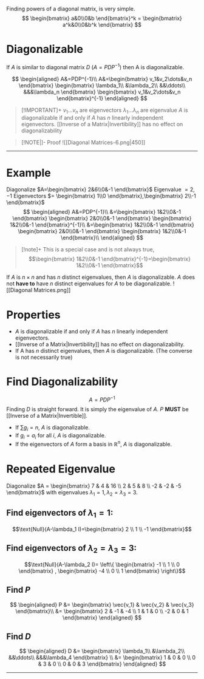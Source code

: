 Finding powers of a diagonal matrix, is very simple.
$$
\begin{bmatrix} a&0\\0&b \end{bmatrix}^k = \begin{bmatrix} a^k&0\\0&b^k \end{bmatrix}
$$
# Diagonalizable
If $A$ is similar to diagonal matrix $D$ ($A=PDP^{-1}$) then A is diagonalizable.

$$
\begin{aligned}
A&=PDP^{-1}\\
A&=\begin{bmatrix} v_1&v_2\dots&v_n \end{bmatrix} \begin{bmatrix} \lambda_1\\ &\lambda_2\\ &&\ddots\\ &&&\lambda_n \end{bmatrix} \begin{bmatrix} v_1&v_2\dots&v_n \end{bmatrix}^{-1}
\end{aligned}
$$
> [!IMPORTANT]+ 
> $v_1 \dots v_n$ are eigenvectors
> $\lambda_1 \dots \lambda_n$ are eigenvalue
> $A$ is diagonalizable if and only if $A$ has $n$ linearly independent eigenvectors.
> [[Inverse of a Matrix|Invertibility]] has no effect on diagonalizability 

>[!NOTE|]- Proof
![[Diagonal Matrices-6.png|450]]

***
# Example

Diagonalize $A=\begin{bmatrix} 2&6\\0&-1 \end{bmatrix}$
Eigenvalue $= 2,-1$ 
Eigenvectors $= \begin{bmatrix} 1\\0 \end{bmatrix},\begin{bmatrix} 2\\-1 \end{bmatrix}$
$$
\begin{aligned}
A&=PDP^{-1}\\
&=\begin{bmatrix} 1&2\\0&-1 \end{bmatrix} \begin{bmatrix} 2&0\\0&-1 \end{bmatrix} \begin{bmatrix} 1&2\\0&-1 \end{bmatrix}^{-1}\\
&=\begin{bmatrix} 1&2\\0&-1 \end{bmatrix} \begin{bmatrix} 2&0\\0&-1 \end{bmatrix} \begin{bmatrix} 1&2\\0&-1 \end{bmatrix}\\
\end{aligned}
$$

> [!note]+
> This is a special case and is not always true,  
> $$\begin{bmatrix} 1&2\\0&-1 \end{bmatrix}^{-1}=\begin{bmatrix} 1&2\\0&-1 \end{bmatrix}$$

If $A$ is $n \times n$ and has $n$ distinct eigenvalues, then $A$ is diagonalizable.
$A$ does not **have to** have $n$ distinct eigenvalues for $A$ to be diagonalizable.
![[Diagonal Matrices.png]]

# Properties
- $A$ is diagonalizable if and only if $A$ has $n$ linearly independent eigenvectors.
- [[Inverse of a Matrix|Invertibility]] has no effect on diagonalizability.
- If A has $n$ distinct eigenvalues, then $A$ is diagonalizable. (The converse is not necessarily true)
# Find Diagonalizability
$$A=PDP^{-1}$$
Finding $D$ is straight forward. It is simply the eigenvalue of $A$.
$P$ **MUST** be [[Inverse of a Matrix|Invertible]].

- If $\sum g_i = n$, $A$ is diagonalizable.
- If $g_i = a_i$ for all $i$, $A$ is diagonalizable.
- If the eigenvectors of $A$ form a basis in $\mathbb{R}^n$, $A$ is diagonalizable.

# Repeated Eigenvalue

Diagonalize $A = \begin{bmatrix} 7 & 4 & 16 \\ 2 & 5 & 8 \\ -2 & -2 & -5 \end{bmatrix}$ with eigenvalues $\lambda_1 = 1 , \lambda_2 = \lambda_3 =3$. 
## Find eigenvectors of $\lambda_1 = 1$:
$$\text{Null}(A-\lambda_1 I)=\begin{bmatrix} 2 \\ 1 \\ -1 \end{bmatrix}$$
## Find eigenvectors of $\lambda_2 = \lambda_3 =3$:
$$\text{Null}(A-\lambda_2 I)= \left\{ \begin{bmatrix} -1 \\ 1 \\ 0 \end{bmatrix}  , \begin{bmatrix} -4 \\ 0 \\ 1 \end{bmatrix} \right\}$$ 
## Find $P$ 
$$
\begin{aligned}
P &= \begin{bmatrix} \vec{v_1} & \vec{v_2} & \vec{v_3} \end{bmatrix}\\
&= \begin{bmatrix} 2 & -1 & -4 \\ 1 & 1 & 0 \\ -2 & 0 & 1 \end{bmatrix}
\end{aligned}
$$
## Find $D$
$$
\begin{aligned}
D &= \begin{bmatrix} \lambda_1\\ &\lambda_2\\ &&\ddots\\ &&&\lambda_4 \end{bmatrix} \\
&= \begin{bmatrix} 1 & 0 & 0 \\ 0 & 3 & 0 \\ 0 & 0 & 3 \end{bmatrix}
\end{aligned}
$$

***
